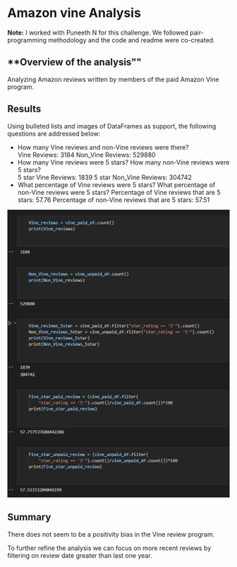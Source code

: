 # **Amazon vine Analysis**

**Note:**
I worked with Puneeth N for this challenge. We followed pair-programming methodology and the code and readme were co-created.

## **Overview of the analysis""

Analyzing Amazon reviews written by members of the paid Amazon Vine program.

## **Results**

Using bulleted lists and images of DataFrames as support, the following questions are addressed below:

- How many Vine reviews and non-Vine reviews were there?  
    Vine Reviews: 3184
    Non_Vine Reviews: 529880
- How many Vine reviews were 5 stars? How many non-Vine reviews were 5 stars?  
    5 star Vine Reviews: 1839
    5 star Non_Vine Reviews: 304742
- What percentage of Vine reviews were 5 stars? What percentage of non-Vine reviews were 5 stars?
    Percentage of Vine reviews that are 5 stars: 57.76
    Percentage of non-Vine reviews that are 5 stars: 57.51

![DataFrame Output](results.png)

## **Summary**

There does not seem to be a positivity bias in the Vine review program. 

To further refine the analysis we can focus on more recent reviews by filtering on review date greater than last one year.